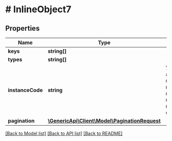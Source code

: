 # # InlineObject7

## Properties

Name | Type | Description | Notes
------------ | ------------- | ------------- | -------------
**keys** | **string[]** |  | [optional] 
**types** | **string[]** |  | [optional] 
**instanceCode** | **string** | Уникальный алфавитно-цифровой идентификатор инстанса, которому принадлежит объект | 
**pagination** | [**\GenericApi\Client\Model\PaginationRequest**](PaginationRequest.md) |  | [optional] 

[[Back to Model list]](../../README.md#documentation-for-models) [[Back to API list]](../../README.md#documentation-for-api-endpoints) [[Back to README]](../../README.md)


